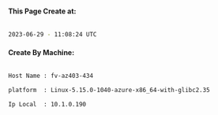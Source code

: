 
   
#### This Page Create at:

```bash

2023-06-29 - 11:08:24 UTC

```

#### Create By Machine:

```bash

Host Name : fv-az403-434

platform  : Linux-5.15.0-1040-azure-x86_64-with-glibc2.35

Ip Local  : 10.1.0.190

```

